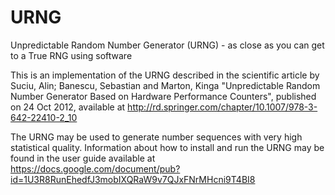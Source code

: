 URNG
====

Unpredictable Random Number Generator (URNG) - as close as you can get to a True RNG using software

This is an implementation of the URNG described in the scientific article by Suciu, Alin; Banescu, Sebastian and Marton, Kinga "Unpredictable Random Number Generator Based on Hardware Performance Counters", published on 24 Oct 2012, available at http://rd.springer.com/chapter/10.1007/978-3-642-22410-2_10

The URNG may be used to generate number sequences with very high statistical quality. Information about how to install and run the URNG may be found in the user guide available at https://docs.google.com/document/pub?id=1U3R8RunEhedfJ3mobIXQRaW9v7QJxFNrMHcni9T4BI8
